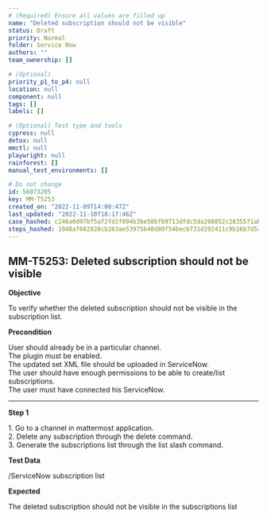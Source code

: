 ```yaml
---
# (Required) Ensure all values are filled up
name: "Deleted subscription should not be visible"
status: Draft
priority: Normal
folder: Service Now
authors: ""
team_ownership: []

# (Optional)
priority_p1_to_p4: null
location: null
component: null
tags: []
labels: []

# (Optional) Test type and tools
cypress: null
detox: null
mmctl: null
playwright: null
rainforest: []
manual_test_environments: []

# Do not change
id: 56073205
key: MM-T5253
created_on: "2022-11-09T14:00:47Z"
last_updated: "2022-11-10T18:17:46Z"
case_hashed: c246a0d97bf5af2fd1f094b3be50bf69713dfdc5da208852c2835571ab16ed897d8ea3d08a32adb5e16600dcfb51e9b6
steps_hashed: 1048af682828cb263ae53975b40d80f54becb731d292411c9b16b7d5a5581cc2c8207432d5e476f87d96d31d410a23ca
---
```


<!-- (Auto-generated) Based on frontmatter's "key" and "name" -->

## MM-T5253: Deleted subscription should not be visible

**Objective**

To verify whether the deleted subscription should not be visible in the subscription list.

**Precondition**

User should already be in a particular channel.\
The plugin must be enabled.\
The updated set XML file should be uploaded in ServiceNow.\
The user should have enough permissions to be able to create/list subscriptions.\
The user must have connected his ServiceNow.

---

**Step 1**

1\. Go to a channel in mattermost application.\
2\. Delete any subscription through the delete command.\
3\. Generate the subscriptions list through the list slash command.

**Test Data**

/ServiceNow subscription list

**Expected**

The deleted subscription should not be visible in the subscriptions list

